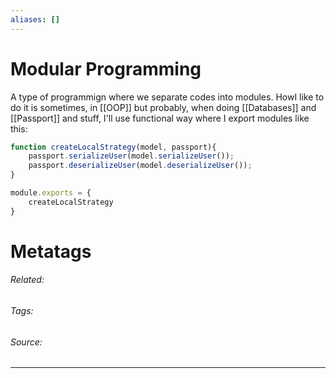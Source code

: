 ```yaml
---
aliases: []
---
```

# Modular Programming
A type of programmign where we separate codes into modules. HowI like to do it is sometimes, in [[OOP]] but probably, when doing [[Databases]] and [[Passport]] and stuff, I'll use functional way where I export modules like this:

```js
function createLocalStrategy(model, passport){
    passport.serializeUser(model.serializeUser());
    passport.deserializeUser(model.deserializeUser());
}

module.exports = {
	createLocalStrategy
}
```


# Metatags
###### Related: 
###### Tags: 
###### Source: 

---